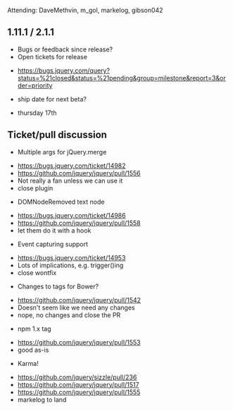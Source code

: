 Attending: DaveMethvin, m_gol, markelog, gibson042

## 1.11.1 / 2.1.1
* Bugs or feedback since release?
* Open tickets for release
 - https://bugs.jquery.com/query?status=%21closed&status=%21pending&group=milestone&report=3&order=priority
* ship date for next beta?
 - thursday 17th

## Ticket/pull discussion
* Multiple args for jQuery.merge
 - https://bugs.jquery.com/ticket/14982
 - https://github.com/jquery/jquery/pull/1556
 - Not really a fan unless we can use it
 - close plugin
* DOMNodeRemoved text node
 - https://bugs.jquery.com/ticket/14986
 - https://github.com/jquery/jquery/pull/1558
 - let them do it with a hook
* Event capturing support
 - https://bugs.jquery.com/ticket/14953
 - Lots of implications, e.g. trigger()ing
 - close wontfix
* Changes to tags for Bower?
 - https://github.com/jquery/jquery/pull/1542
 - Doesn't seem like we need any changes
 - nope, no changes and close the PR
* npm 1.x tag
 - https://github.com/jquery/jquery/pull/1553
 - good as-is
* Karma!
 - https://github.com/jquery/sizzle/pull/236
 - https://github.com/jquery/jquery/pull/1517
 - https://github.com/jquery/jquery/pull/1555
 - markelog to land
